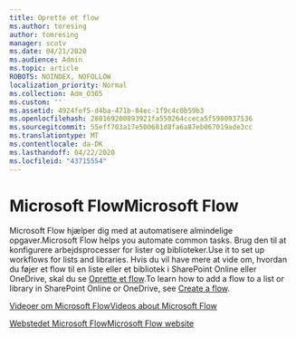 ```yaml
---
title: Oprette et flow
ms.author: toresing
author: tomresing
manager: scotv
ms.date: 04/21/2020
ms.audience: Admin
ms.topic: article
ROBOTS: NOINDEX, NOFOLLOW
localization_priority: Normal
ms.collection: Adm_O365
ms.custom: ''
ms.assetid: 4924fef5-d4ba-471b-84ec-1f9c4c0b59b3
ms.openlocfilehash: 280169200893921fa550264cceca5f5980937536
ms.sourcegitcommit: 55eff703a17e500681d8fa6a87eb067019ade3cc
ms.translationtype: MT
ms.contentlocale: da-DK
ms.lasthandoff: 04/22/2020
ms.locfileid: "43715554"
---
```

# <a name="microsoft-flow"></a><span data-ttu-id="80da1-102">Microsoft Flow</span><span class="sxs-lookup"><span data-stu-id="80da1-102">Microsoft Flow</span></span>

<span data-ttu-id="80da1-103">Microsoft Flow hjælper dig med at automatisere almindelige opgaver.</span><span class="sxs-lookup"><span data-stu-id="80da1-103">Microsoft Flow helps you automate common tasks.</span></span> <span data-ttu-id="80da1-104">Brug den til at konfigurere arbejdsprocesser for lister og biblioteker.</span><span class="sxs-lookup"><span data-stu-id="80da1-104">Use it to set up workflows for lists and libraries.</span></span> <span data-ttu-id="80da1-105">Hvis du vil have mere at vide om, hvordan du føjer et flow til en liste eller et bibliotek i SharePoint Online eller OneDrive, skal du se [Oprette et flow](https://go.microsoft.com/fwlink/?linkid=869408).</span><span class="sxs-lookup"><span data-stu-id="80da1-105">To learn how to add a flow to a list or library in SharePoint Online or OneDrive, see [Create a flow](https://go.microsoft.com/fwlink/?linkid=869408).</span></span>
  
[<span data-ttu-id="80da1-106">Videoer om Microsoft Flow</span><span class="sxs-lookup"><span data-stu-id="80da1-106">Videos about Microsoft Flow</span></span>](https://go.microsoft.com/fwlink/?linkid=864641)
  
[<span data-ttu-id="80da1-107">Webstedet Microsoft Flow</span><span class="sxs-lookup"><span data-stu-id="80da1-107">Microsoft Flow website</span></span>](https://go.microsoft.com/fwlink/?linkid=864642)
  


